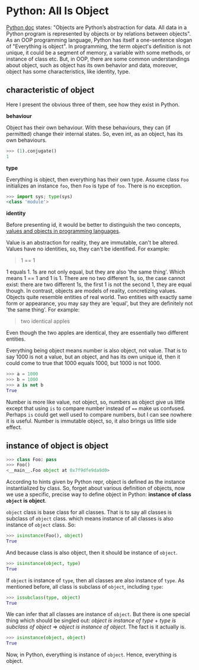 # Python: All Is Object

[Python doc](https://docs.python.org/3/reference/datamodel.html) states: "Objects are Python’s abstraction for data. All data in a Python program is represented by objects or by relations between objects". As an OOP programming language, Python has itself a one-sentence slogan of "Everything is object". In programming, the term object's definition is not unique, it could be a segment of memory, a variable with some methods, or instance of class etc. But, in OOP, there are some common understandings about object, such as object has its own behavior and data, moreover, object has some characteristics, like identity, type.

## characteristic of object

Here I present the obvious three of them, see how they exist in Python.

**behaviour**

Object has their own behaviour. With these behaviours, they can (if permitted) change their internal states. So, even int, as an object, has its own behaviours.

```python
>>> (1).conjugate()
1
```

**type**

Everything is object, then everything has their own type. Assume class `Foo` initializes an instance `foo`, then `Foo` is type of `foo`. There is no exception.

```python
>>> import sys; type(sys)
<class 'module'>
```

**identity**

Before presenting id, it would be better to distinguish the two concepts, [values and objects in programming languages](https://dl.acm.org/doi/pdf/10.1145/988164.988172).

Value is an abstraction for reality, they are immutable, can't be altered. Values have no identities, so, they can't be identified. For example:

> 1 == 1

1 equals 1. 1s are not only equal, but they are also 'the same thing'. Which means 1 == 1 and 1 is 1. There are no two different 1s, so, the case cannot exist: there are two different 1s, the first 1 is not the second 1, they are equal though. In contrast, objects are models of reality, concretizing values. Objects quite resemble entities of real world. Two entities with exactly same form or appearance, you may say they are 'equal', but they are definitely not 'the same thing'. For example:

> two identical apples

Even though the two apples are identical, they are essentially two different entities.

Everything being object means number is also object, not value. That is to say 1000 is not a value, but an object, and has its own unique id, then it could come to true that 1000 equals 1000, but 1000 is not 1000.

```python
>>> a = 1000
>>> b = 1000
>>> a is not b
True
```

Number is more like value, not object, so, numbers as object give us little except that using `is` to compare number instead of `==` make us confused. Perhaps `is` could get well used to compare numbers, but I can see nowhere it is useful. Number is immutable object, so, it also brings us little side effect.

## instance of object is object

```python
>>> class Foo: pass
>>> Foo()
<__main__.Foo object at 0x7f9dfe9da9d0>
```

According to hints given by Python repr, object is defined as the instance instantialized by class. So, forget about various definition of objects, now we use a specific, precise way to define object in Python: **instance of class `object` is object**.

`object` class is base class for all classes. That is to say all classes is subclass of `object` class. which means instance of all classes is also instance of `object` class. So:

```python
>>> isinstance(Foo(), object)
True
```

And because class is also object, then it should be instance of `object`.

```python
>>> isinstance(object, type)
True
```

If `object` is instance of `type`, then all classes are also instance of `type`. As mentioned before, all class is subclass of `object`, including `type`:

```python
>>> issubclass(type, object)
True
```

We can infer that all classes are instance of `object`. But there is one special thing which should be singled out: *object is instance of type* + *type is subclass of object* => *object is instance of object*. The fact is it actually is.

```python
>>> isinstance(object, object)
True
```

Now, in Python, everything is instance of `object`. Hence, everything is object.
